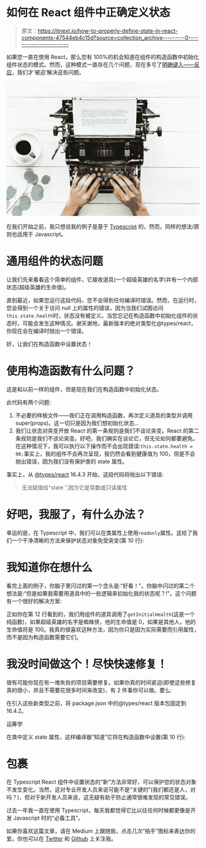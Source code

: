 # 如何在 React 组件中正确定义状态

> 原文：<https://itnext.io/how-to-properly-define-state-in-react-components-47544eb4c15d?source=collection_archive---------0----------------------->

如果您一直在使用 React，那么您有 100%的机会知道在组件的构造函数中初始化组件状态的模式。然而，这种模式一直存在几个问题，现在多亏了[明确键入——反应](https://www.npmjs.com/package/@types/react)，我们才‘被迫’解决这些问题。

![](img/f70743aca138c244fcac9867bf283b65.png)

在我们开始之前，我只想说我的例子是基于 [Typescript](https://www.typescriptlang.org/) 的，然而，同样的想法/原则也适用于 Javascript。

# 通用组件的状态问题

让我们先来看看这个简单的组件，它接收道具(一个超级英雄的名字)并有一个内部状态(超级英雄的生命值)。

直到最近，如果您运行这段代码，您不会得到任何编译时错误。然而，在运行时，您会得到一个关于访问 null 上的属性的错误，因为当我们试图访问`this.state.health`时，状态没有被定义。当您忘记在构造函数中初始化组件的状态时，可能会发生这种情况。谢天谢地，最新版本的绝对类型化@types/react，你现在会在编译时抛出一个错误。

好，让我们在构造函数中设置状态！

# 使用构造函数有什么问题？

这是和以前一样的组件，但是现在我们在构造函数中初始化状态。

此代码有两个问题:

1.  不必要的样板文件——我们正在调用构造函数，再次定义道具的类型并调用 super(props)。这一切只是因为我们想初始化状态…
2.  我们让状态对突变开放 React 的第一条规则是我们不谈论突变。React 的第二条规则是我们不谈论突变。好吧，我们确实在谈论它，但无论如何都要避免。在这种情况下，我可以执行以下操作而不会出现错误:`this.state.health = 90;`事实上，我的组件不会再次呈现，我仍然会看到健康值为 100，但是不会抛出错误，因为我们没有保护类的 state 属性。

事实上，从 [@types/react](http://twitter.com/types/react) 16.4.3 开始，这段代码将抛出以下错误:

> 无法赋值给“state ”,因为它是常数或只读属性

# 好吧，我服了，有什么办法？

幸运的是，在 Typescript 中，我们可以在类属性上使用`readonly`属性。这给了我们一个干净清晰的方法来保护状态对象免受突变(第 10 行):

# 我知道你在想什么

看完上面的例子，你脑子里闪过的第一个念头是:“好看！”。你脑中闪过的第二个想法是:“但是如果我需要用道具中的一些逻辑来初始化我的状态呢？!"。这个问题有一个很好的解决方案:

正如你在第 12 行看到的，我们用组件的道具调用了`getInitialHealth`(这是一个纯函数)，如果超级英雄的名字是蜘蛛侠，他的生命值是 0，如果是其他人，他的生命值将是 100。我真的很喜欢这种方法，因为你只是因为实际需要而引用属性，而不是因为构造函数需要它们。

# 我没时间做这个！尽快快速修复！

很有可能你现在有一堆失败的项目需要修复。如果你真的时间紧迫(即使这些修复真的很小，并且不需要花很多时间来改变)，有 2 件事你可以做。要么:

在引入这些新类型之前，将 package.json 中的@types/react 版本包固定到 16.4.2。

运筹学

在类中定义 state 属性，这样编译器“知道”它将在构造函数中设置(第 10 行):

# 包裹

在 Typescript React 组件中设置状态的“新”方法非常好，可以保护您的状态对象不发生变化。当然，这对专业开发人员来说可能不是“关键的”(我们都还是人，对吗？)，但对于新开发人员来说，这无疑有助于防止通常很难发现的常见错误。

过去一年我一直在使用 Typescript，每天我都觉得它比以往任何时候都更像是开发 Javascript 时的“必备工具”。

如果你喜欢这篇文章，请在 Medium 上跟随我，点击几次“拍手”图标来表达你的爱。你也可以在 [Twitter](https://twitter.com/EyalEizenberg) 和 [Github](https://github.com/eyaleizenberg/) 上关注我。